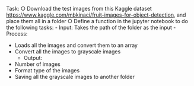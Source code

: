 Task:
○ Download the test images from this Kaggle dataset https://www.kaggle.com/mbkinaci/fruit-images-for-object-detection, and place them all in a folder
○ Define a function in the jupyter notebook to do the following tasks:
       -  Input: Takes the path of the folder as the input
       -  Process:
   -  Loads all the images and convert them to an array
   -  Convert all the images to grayscale images
       -  Output:
   -  Number of images
   -  Format type of the images
   -  Saving all the grayscale images to another folder
